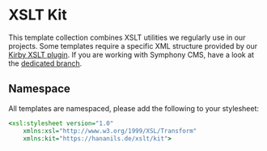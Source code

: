 # XSLT Kit

This template collection combines XSLT utilities we regularly use in our projects. Some templates require a specific XML structure provided by our [Kirby XSLT plugin](https://github.com/hananils/kirby-xslt). If you are working with Symphony CMS, have a look at the [dedicated branch](https://github.com/hananils/xslt-kit/tree/symphony).

## Namespace

All templates are namespaced, please add the following to your stylesheet:

```xslt
<xsl:stylesheet version="1.0"
    xmlns:xsl="http://www.w3.org/1999/XSL/Transform"
    xmlns:kit="https://hananils.de/xslt/kit">
```
